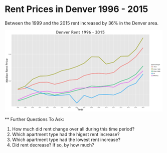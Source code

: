 Rent Prices in Denver 1996 - 2015
================

Between the 1999 and the 2015 rent increased by 36% in the Denver area.

![](../images/denver.png)

\*\* Further Questions To Ask:

1.  How much did rent change over all during this time period?
2.  Which apartment type had the higest rent increase?
3.  Which apartment type had the lowest rent increase?
4.  Did rent decrease? If so, by how much?
